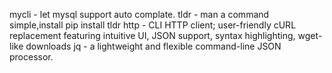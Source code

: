 mycli - let mysql support auto complate.
tldr - man a command simple,install pip install tldr
http - CLI HTTP client; user-friendly cURL replacement featuring intuitive UI, JSON support, syntax highlighting, wget-like downloads
jq - a lightweight and flexible command-line JSON processor.
